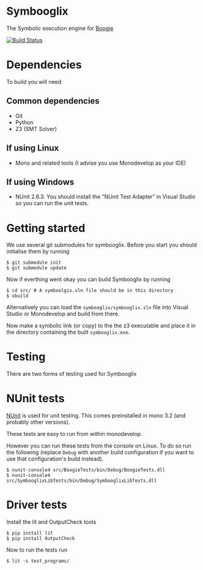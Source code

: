 <!-- vim: set textwidth=120: -->
Symbooglix
==========

The Symbolic execution engine for [Boogie](http://research.microsoft.com/en-us/projects/boogie/)

[![Build
Status](https://magnum.travis-ci.com/delcypher/symbooglix.svg?token=QQ3F3xFawVVs4ymGi3xa)](https://magnum.travis-ci.com/delcypher/symbooglix)

Dependencies
============

To build you will need

Common dependencies
-------------------

- Git
- Python
- Z3 (SMT Solver)

If using Linux
--------------

- Mono and related tools (I advise you use Monodevelop as your IDE)

If using Windows
----------------

- NUnit 2.6.3. You should install the "NUnit Test Adapter" in Visual Studio so you can run the unit tests.

Getting started
===============

We use several git submodules for symbooglix. Before you start you should initialise them by running

```
$ git submodule init
$ git submodule update
```
Now if everthing went okay you can build Symbooglix by running

```
$ cd src/ # A symboolgix.sln file should be in this directory
$ xbuild
```

Alternatively you can load the ``symbooglix/symbooglix.sln`` file into Visual
Studio or Monodevelop and build from there.

Now make a symbolic link (or copy) to the the z3 executable and place it in the directory
containing the built ``symbooglix.exe``.

Testing
=======

There are two forms of testing used for Symbooglix

NUnit tests
===========

[NUnit](https://github.com/nunit) is used for unit testing. This comes preinstalled
in mono 3.2 (and probably other versions).

These tests are easy to run from within monodevelop.

However you can run these tests from the console on Linux. To do so run
the following (replace ``Debug`` with another build configuration if you
want to use that configuration's build instead).

```
$ nunit-console4 src/BoogieTests/bin/Debug/BoogieTests.dll
$ nunit-console4 src/SymbooglixLibTests/bin/Debug/SymbooglixLibTests.dll
```

Driver tests
============

Install the lit and OutputCheck tools

```
$ pip install lit
$ pip install OutputCheck
```

Now to run the tests run

```
$ lit -s test_programs/
```
